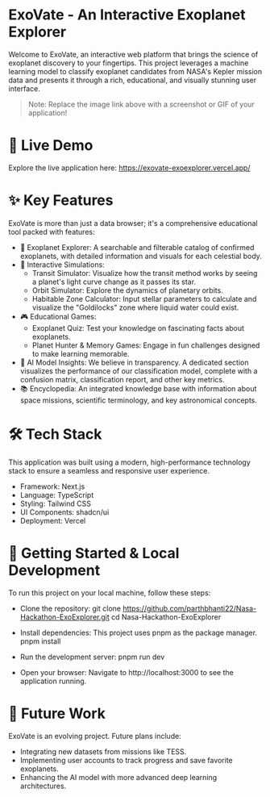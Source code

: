 # ExoVate - An Interactive Exoplanet Explorer

Welcome to ExoVate, an interactive web platform that brings the science of exoplanet discovery to your fingertips. This project leverages a machine learning model to classify exoplanet candidates from NASA's Kepler mission data and presents it through a rich, educational, and visually stunning user interface.
> Note: Replace the image link above with a screenshot or GIF of your application!
> 
# 🚀 Live Demo
Explore the live application here: https://exovate-exoexplorer.vercel.app/
# ✨ Key Features
ExoVate is more than just a data browser; it's a comprehensive educational tool packed with features:
 * 🌌 Exoplanet Explorer: A searchable and filterable catalog of confirmed exoplanets, with detailed information and visuals for each celestial body.
 * 🔬 Interactive Simulations:
   * Transit Simulator: Visualize how the transit method works by seeing a planet's light curve change as it passes its star.
   * Orbit Simulator: Explore the dynamics of planetary orbits.
   * Habitable Zone Calculator: Input stellar parameters to calculate and visualize the "Goldilocks" zone where liquid water could exist.
 * 🎮 Educational Games:
   * Exoplanet Quiz: Test your knowledge on fascinating facts about exoplanets.
   * Planet Hunter & Memory Games: Engage in fun challenges designed to make learning memorable.
 * 🤖 AI Model Insights: We believe in transparency. A dedicated section visualizes the performance of our classification model, complete with a confusion matrix, classification report, and other key metrics.
 * 📚 Encyclopedia: An integrated knowledge base with information about space missions, scientific terminology, and key astronomical concepts.
# 🛠️ Tech Stack
This application was built using a modern, high-performance technology stack to ensure a seamless and responsive user experience.
 * Framework: Next.js
 * Language: TypeScript
 * Styling: Tailwind CSS
 * UI Components: shadcn/ui
 * Deployment: Vercel
# 🔧 Getting Started & Local Development
To run this project on your local machine, follow these steps:
 * Clone the repository:
   git clone https://github.com/parthbhanti22/Nasa-Hackathon-ExoExplorer.git
cd Nasa-Hackathon-ExoExplorer

 * Install dependencies:
   This project uses pnpm as the package manager.
   pnpm install

 * Run the development server:
   pnpm run dev

 * Open your browser:
   Navigate to http://localhost:3000 to see the application running.
# 🌟 Future Work
ExoVate is an evolving project. Future plans include:
 * Integrating new datasets from missions like TESS.
 * Implementing user accounts to track progress and save favorite exoplanets.
 * Enhancing the AI model with more advanced deep learning architectures.
